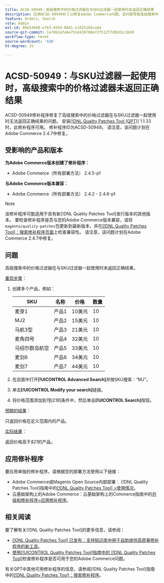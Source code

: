 ```yaml
---
title: ACSD-50949：高级搜索中的价格过滤器在与SKU过滤器一起使用时未返回正确结果
description: 应用ACSD-50949补丁以修复Adobe Commerce问题，该问题导致高级搜索中的价格过滤器在与SKU过滤器一起使用时无法返回正确结果。
feature: Orders, Search
role: Admin
exl-id: 89e54940-e763-4554-8641-a162516bcabd
source-git-commit: 1a78b2afa6e751d430700e72f512f7d82d1c1bdd
workflow-type: tm+mt
source-wordcount: '426'
ht-degree: 1%

---
```


# ACSD-50949：与SKU过滤器一起使用时，高级搜索中的价格过滤器未返回正确结果

ACSD-50949修补程序修复了高级搜索中的价格过滤器在与SKU过滤器一起使用时无法返回正确结果的问题。 安装[[!DNL Quality Patches Tool (QPT)]](https://experienceleague.adobe.com/en/docs/commerce-knowledge-base/kb/announcements/commerce-announcements/magento-quality-patches-released-new-tool-to-self-serve-quality-patches) 1.1.33时，此修补程序可用。 修补程序ID为ACSD-50949。 请注意，该问题计划在Adobe Commerce 2.4.7中修复。

## 受影响的产品和版本

**为Adobe Commerce版本创建了修补程序：**

* Adobe Commerce（所有部署方法） 2.4.5-p1

**与Adobe Commerce版本兼容：**

* Adobe Commerce（所有部署方法） 2.4.2 - 2.4.6-p1

>[!NOTE]
>
>该修补程序可能适用于具有新[!DNL Quality Patches Tool]发行版本的其他版本。 要检查修补程序是否与您的Adobe Commerce版本兼容，请将`magento/quality-patches`包更新到最新版本，并在[[!DNL Quality Patches Tool]：搜索修补程序页面](<https://experienceleague.adobe.com/tools/commerce-quality-patches/index.html>)上检查兼容性。 请注意，该问题计划在Adobe Commerce 2.4.7中修复。

## 问题

高级搜索中的价格过滤器在与SKU过滤器一起使用时未返回正确结果。

<u>重现步骤</u>：

1. 创建多个产品，例如：

   | SKU | 名称 | 价格 | 数量 |
   |-----|-----------|-------|----------|
   | 麦芽1 | 产品1 | 10美元 | 10 |
   | MJ2 | 产品2 | 15美元 | 10 |
   | 马航3型 | 产品3 | 21美元 | 10 |
   | 麦角四号 | 产品4 | 32美元 | 10 |
   | 马绍尔群岛航空 | 产品5 | 33美元 | 10 |
   | 麦剑6 | 产品6 | 34美元 | 10 |
   | 麦剑7 | 产品7 | 44美元 | 10 |

1. 在店面中打开&#x200B;**[!UICONTROL Advanced Search]**&#x200B;并按SKU搜索：“MJ”。
1. 单击&#x200B;**[!UICONTROL Modify your search]**&#x200B;链接。
1. 将价格范围添加到&#x200B;*1*&#x200B;到&#x200B;*21*&#x200B;的条件中，然后单击&#x200B;**[!UICONTROL Search]**&#x200B;按钮。

<u>预期的结果</u>：

只返回价格在定义范围内的产品。

<u>实际结果</u>：

返回价格高于&#x200B;*$21*&#x200B;的产品。

## 应用修补程序

要应用单独的修补程序，请根据您的部署方法使用以下链接：

* Adobe Commerce或Magento Open Source内部部署： [!DNL Quality Patches Tool]指南中的[[!DNL Quality Patches Tool] >使用情况](/help/tools/quality-patches-tool/usage.md)。
* 云基础架构上的Adobe Commerce：云基础架构上的Commerce指南中的[升级和修补程序>应用修补程序](https://experienceleague.adobe.com/docs/commerce-cloud-service/user-guide/develop/upgrade/apply-patches.html)。

## 相关阅读

要了解有关[!DNL Quality Patches Tool]的更多信息，请参阅：

* [[!DNL Quality Patches Tool] 已发布：支持知识库中用于自助提供高质量修补程序的新工具](https://experienceleague.adobe.com/en/docs/commerce-knowledge-base/kb/announcements/commerce-announcements/magento-quality-patches-released-new-tool-to-self-serve-quality-patches)。
* [使用[!UICONTROL Quality Patches Tool]指南中的 [!DNL Quality Patches Tool]](/help/tools/quality-patches-tool/patches-available-in-qpt/check-patch-for-magento-issue-with-magento-quality-patches.md)检查修补程序是否可用于您的Adobe Commerce问题。


有关QPT中其他可用修补程序的信息，请参阅[!DNL Quality Patches Tool]指南中的[[!DNL Quality Patches Tool]：搜索修补程序](<https://experienceleague.adobe.com/tools/commerce-quality-patches/index.html>)。
